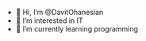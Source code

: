 - 👋 Hi, I’m @DavitOhanesian
- 👀 I’m interested in IT
- 🌱 I’m currently learning programming

<!---
DavitOhan/DavitOhan is a ✨ special ✨ repository because its `README.md` (this file) appears on your GitHub profile.
You can click the Preview link to take a look at your changes.
--->
